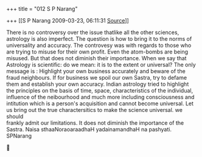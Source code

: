 +++
title = "012 S P Narang"

+++
[[S P Narang	2009-03-23, 06:11:31 [Source](https://groups.google.com/g/bvparishat/c/XLrqparc1CY)]]



  
There is no controversy over the issue thatlike all the other sciences, astrology is also imperfect. The question is how to bring it to the norms of universality and accuracy. The controvesy was with regards to those who are trying to misuse for their own profit. Even the atom-bombs are being misused. But that does not diminish their importance. When we say that Astrology is scientific: do we mean: it is to the extent or universal? The only message is : Highlight your own business accurately and beware of the fraud neighbours. If for business we spoil our own Sastra, try to defame them and establish your own accuracy. Indian astrology tried to highlight the principles on the basis of time, space, characteristics of the individual, influence of the neibourhood and much more including consciousness and intitution which is a person's acquisition and cannot become universal. Let us bring out the true charactersitics to make the science universal. we should  
frankly admit our limitations. It does not diminish the importance of the Sastra. Naisa sthaaNoraoaraadhaH yadainamandhaH na pashyati. SPNarang  



